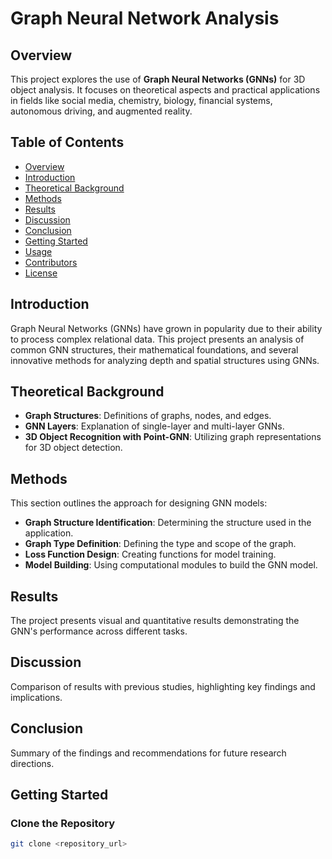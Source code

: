 # **Graph Neural Network Analysis**

## **Overview**
This project explores the use of **Graph Neural Networks (GNNs)** for 3D object analysis. It focuses on theoretical aspects and practical applications in fields like social media, chemistry, biology, financial systems, autonomous driving, and augmented reality.

## **Table of Contents**
- [Overview](#overview)
- [Introduction](#introduction)
- [Theoretical Background](#theoretical-background)
- [Methods](#methods)
- [Results](#results)
- [Discussion](#discussion)
- [Conclusion](#conclusion)
- [Getting Started](#getting-started)
- [Usage](#usage)
- [Contributors](#contributors)
- [License](#license)

## **Introduction**
Graph Neural Networks (GNNs) have grown in popularity due to their ability to process complex relational data. This project presents an analysis of common GNN structures, their mathematical foundations, and several innovative methods for analyzing depth and spatial structures using GNNs.

## **Theoretical Background**
- **Graph Structures**: Definitions of graphs, nodes, and edges.
- **GNN Layers**: Explanation of single-layer and multi-layer GNNs.
- **3D Object Recognition with Point-GNN**: Utilizing graph representations for 3D object detection.

## **Methods**
This section outlines the approach for designing GNN models:
- **Graph Structure Identification**: Determining the structure used in the application.
- **Graph Type Definition**: Defining the type and scope of the graph.
- **Loss Function Design**: Creating functions for model training.
- **Model Building**: Using computational modules to build the GNN model.

## **Results**
The project presents visual and quantitative results demonstrating the GNN's performance across different tasks.

## **Discussion**
Comparison of results with previous studies, highlighting key findings and implications.

## **Conclusion**
Summary of the findings and recommendations for future research directions.

## **Getting Started**

### **Clone the Repository**
```bash
git clone <repository_url>

